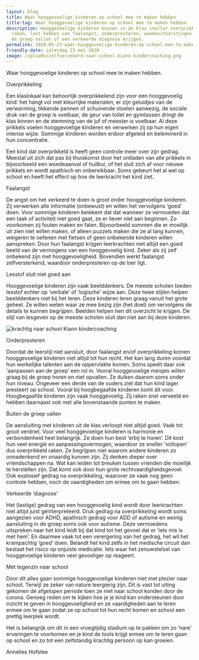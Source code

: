 ```yaml
---
layout: blog
title: Waar hooggevoelige kinderen op school mee te maken hebben
title-tag: Waar hooggevoelige kinderen op school mee te maken hebben
description: Hooggevoelige kinderen kunnen in de klas sneller overprikkeld
  raken, last hebben van faalangst, onderpresteren, woedeuitbarstingen, buiten
  de groep vallen of een verkeerde diagnose krijgen.
permalink: 2020-05-23-waar-hooggevoelige-kinderen-op-school-mee-te-maken-hebben
friendly-date: zaterdag 23 mei 2020
image: /uploads/zelfverzekerd-naar-school-kiann-kindercoaching.png
---
```

Waar hooggevoelige kinderen op school mee te maken hebben.

Overprikkeling

Een klaslokaal kan behoorlijk overprikkelend zijn voor een hooggevoelig kind: het hangt vol met kleurrijke materialen, er zijn geluidjes van de verwarming, tikkende pennen of schuivende stoelen aanwezig, de sociale druk van de groep is voelbaar, de geur van toilet en gymtassen dringt de klas binnen en de stemming van de juf of meester is voelbaar. Al deze prikkels voelen hooggevoelige kinderen en verwerken zij op hun eigen intense wijze. Sommige kinderen worden erdoor afgeleid en belemmerd in hun concentratie.

Een kind dat overprikkeld is heeft geen controle meer over zijn gedrag. Meestal uit zich dat pas bij thuiskomst door het ontladen van alle prikkels in bijvoorbeeld een woedeaanval of huilbui, of het sluit zich af voor nieuwe prikkels en wordt apathisch en onbereikbaar. Soms gebeurt het al wel op school en heeft het effect op hoe de leerkracht het kind ziet.

Faalangst

De angst om het verkeerd te doen is groot onder hooggevoelige kinderen. Zij verwerken alle informatie (onbewust) en willen het vervolgens ‘goed’ doen. Voor sommige kinderen betekent dat dat wanneer ze vermoeden dat een taak of activiteit niet goed gaat, ze er liever niet aan beginnen. Zo voorkomen zij fouten maken en falen. Bijvoorbeeld sommen die er moeilijk uit zien niet willen maken, of alleen puzzels maken die ze al lang kunnen, weigeren te oefenen met fietsen of geen onbekende kinderen willen aanspreken. Door hun faalangst krijgen leerkrachten niet altijd een goed beeld van de vermogens van een hooggevoelig kind. Zeker als zij zelf onbekend zijn met hooggevoeligheid. Bovendien werkt faalangst zelfversterkend, waardoor onderpresteren op de loer ligt.

Lesstof sluit niet goed aan

Hooggevoelige kinderen zijn vaak beelddenkers. De meeste scholen bieden lesstof echter op ‘verbale’ of ‘logische’ wijze aan. Deze twee stijlen helpen beelddenkers niet bij het leren. Deze kinderen leren graag vanuit het grote geheel. Ze willen weten waar ze mee bezig zijn (het doel) om vervolgens de details te kunnen begrijpen. Beelden helpen hen dit overzicht te krijgen. De stijl van lesgeven op de meeste scholen sluit dan niet aan bij deze kinderen.

![krachtig naar school Kiann kindercoaching](/uploads/krachtig-naar-school-kiann-kindercoaching.jpg "krachtig naar school Kiann kindercoaching")

Onderpresteren

Doordat de leerstijl niet aansluit, door faalangst en/of overprikkeling komen hooggevoelige kinderen niet altijd tot hun recht. Het kan lang duren voordat hun werkelijke talenten aan de oppervlakte komen. Soms speelt daar ook ‘aanpassen aan de groep’ een rol in. Vooral hooggevoelige meisjes willen graag bij de groep horen en niet opvallen. Ze duiken daarom soms onder hun niveau. Ongeveer een derde van de ouders ziet dat hun kind lager presteert op school. Vooral bij hoogbegaafde kinderen komt dit voor. Hoogbegaafde kinderen zijn vaak hooggevoelig. Zij raken snel verveeld en hebben daarnaast ook met alle bovenstaande punten te maken.

Buiten de groep vallen

De aansluiting met kinderen uit de klas verloopt niet altijd goed. Vaak tot groot verdriet. Voor veel hooggevoelige kinderen is harmonie en verbondenheid heel belangrijk. Ze doen hun best ‘erbij te horen’. Dit kost hun veel energie en aanpassingsvermogen, waardoor ze sneller ‘vollopen’ dus overprikkeld raken. Ze begrijpen niet waarom andere kinderen zo onnadenkend en onaardig kunnen zijn. Zij denken dieper over vriendschappen na. Wat kan leiden tot breuken tussen vrienden die moeilijk te herstellen zijn. Dat komt ook door hun grote rechtvaardigheidsgevoel. Ook explosief gedrag na overprikkeling, waarover ze vaak nog geen controle hebben, noch de vaardigheden om ermee om te gaan hebben.

Verkeerde ‘diagnose’

Het (lastige) gedrag van een hooggevoelig kind wordt door leerkrachten niet altijd juist geïnterpreteerd. Druk gedrag na overprikkeling wordt soms aangezien voor ADHD, apathisch gedrag voor ADD of autisme en weinig aansluiting in de groep soms ook voor autisme. Deze vermoedens uitspreken naar het kind leidt bij dat kind tot het gevoel dat er ‘iets mis is met hem’. En daarmee vaak tot een verergering van het gedrag, het wil het krampachtig ‘goed’ doen. Belandt het kind zelfs in het medische circuit dan bestaat het risico op onjuiste medicatie. Iets waar het zenuwstelsel van hooggevoelige kinderen veel gevoeliger op reageert.

Met tegenzin naar school

Door dit alles gaan sommige hooggevoelige kinderen niet met plezier naar school. Terwijl ze zeker van nature leergierig zijn. Dit is vast tot uiting gekomen de afgelopen periode toen ze niet naar school konden door de corona. Genoeg reden om te kijken hoe je je kind kan ondersteunen door inzicht te geven in hooggevoeligheid en ze vaardigheden aan te leren ermee om te gaan zodat ze op school tot hun recht komen en school een prettig leerplek wordt.

Het is belangrijk om dit in een vroegtijdig stadium op te pakken om zo ‘nare’ ervaringen te voorkomen en je kind de tools krijgt ermee om te leren gaan op school en zo tot een zelfstandig krachtig persoon op kan groeien.

Annelies Hofstee